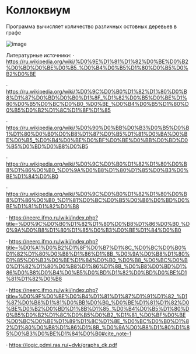 # Коллоквиум
Программа вычисляет количество различных остовных деревьев в графе

![image](https://github.com/user-attachments/assets/405b95de-447a-4b0e-b477-e0d545b087fb)


Литературные источники:
· https://ru.wikipedia.org/wiki/%D0%9E%D1%81%D1%82%D0%BE%D0%B2%D0%BD%D0%BE%D0%B5_%D0%B4%D0%B5%D1%80%D0%B5%D0%B2%D0%BE

· https://ru.wikipedia.org/wiki/%D0%9C%D0%B0%D1%82%D1%80%D0%B8%D1%87%D0%BD%D0%B0%D1%8F_%D1%82%D0%B5%D0%BE%D1%80%D0%B5%D0%BC%D0%B0_%D0%BE_%D0%B4%D0%B5%D1%80%D0%B5%D0%B2%D1%8C%D1%8F%D1%85

· https://ru.wikipedia.org/wiki/%D0%90%D0%BB%D0%B3%D0%B5%D0%B1%D1%80%D0%B0%D0%B8%D1%87%D0%B5%D1%81%D0%BA%D0%BE%D0%B5_%D0%B4%D0%BE%D0%BF%D0%BE%D0%BB%D0%BD%D0%B5%D0%BD%D0%B8%D0%B5

· https://ru.wikipedia.org/wiki/%D0%9C%D0%B0%D1%82%D1%80%D0%B8%D1%86%D0%B0_%D0%9A%D0%B8%D1%80%D1%85%D0%B3%D0%BE%D1%84%D0%B0

· https://ru.wikipedia.org/wiki/%D0%9C%D0%B0%D1%82%D1%80%D0%B8%D1%86%D0%B0_%D1%81%D0%BC%D0%B5%D0%B6%D0%BD%D0%BE%D1%81%D1%82%D0%B8

· https://neerc.ifmo.ru/wiki/index.php?title=%D0%9C%D0%B0%D1%82%D1%80%D0%B8%D1%86%D0%B0_%D0%9A%D0%B8%D1%80%D1%85%D0%B3%D0%BE%D1%84%D0%B0

· https://neerc.ifmo.ru/wiki/index.php?title=%D0%A1%D0%B2%D1%8F%D0%B7%D1%8C_%D0%BC%D0%B0%D1%82%D1%80%D0%B8%D1%86%D1%8B_%D0%9A%D0%B8%D1%80%D1%85%D0%B3%D0%BE%D1%84%D0%B0_%D0%B8_%D0%BC%D0%B0%D1%82%D1%80%D0%B8%D1%86%D1%8B_%D0%B8%D0%BD%D1%86%D0%B8%D0%B4%D0%B5%D0%BD%D1%82%D0%BD%D0%BE%D1%81%D1%82%D0%B8

· https://neerc.ifmo.ru/wiki/index.php?title=%D0%9F%D0%BE%D0%B4%D1%81%D1%87%D1%91%D1%82_%D1%87%D0%B8%D1%81%D0%BB%D0%B0_%D0%BE%D1%81%D1%82%D0%BE%D0%B2%D0%BD%D1%8B%D1%85_%D0%B4%D0%B5%D1%80%D0%B5%D0%B2%D1%8C%D0%B5%D0%B2_%D1%81_%D0%BF%D0%BE%D0%BC%D0%BE%D1%89%D1%8C%D1%8E_%D0%BC%D0%B0%D1%82%D1%80%D0%B8%D1%86%D1%8B_%D0%9A%D0%B8%D1%80%D1%85%D0%B3%D0%BE%D1%84%D0%B0#cite_note-1

· https://logic.pdmi.ras.ru/~dvk/graphs_dk.pdf
